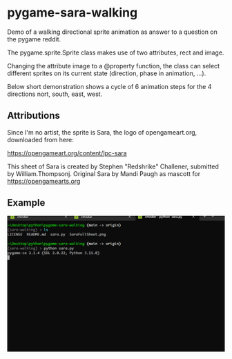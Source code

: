 # pygame-sara-walking

Demo of a walking directional sprite animation as answer to a question on
the pygame reddit.

The pygame.sprite.Sprite class makes use of two attributes, rect and image.

Changing the attribute image to a @property function, the class can select
different sprites on its current state (direction, phase in animation, ...).

Below short demonstration shows a cycle of 6 animation steps for the 4
directions nort, south, east, west.

## Attributions

Since I'm no artist, the sprite is Sara, the logo of opengameart.org,
downloaded from here:

https://opengameart.org/content/lpc-sara

This sheet of Sara is created by Stephen "Redshrike" Challener, submitted by
William.Thompsonj.  Original Sara by Mandi Paugh as mascott for
https://opengamearts.org

## Example

![Screen recording of Sara walking](https://github.com/DickerDackel/pygame-sara-walking/blob/main/sara-walking.gif)
